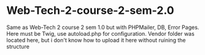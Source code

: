 # Web-Tech-2-course-2-sem-2.0
Same as Web-Tech 2 course 2 sem 1.0 but with PHPMailer, DB, Error Pages. 
Here must be Twig, use autoload.php for configuration. Vendor folder was located here, but i don't know how to upload it here without ruining the structure
